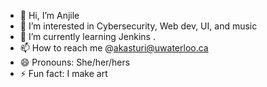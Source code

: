 - 👋 Hi, I’m Anjile
- 👀 I’m interested in Cybersecurity, Web dev, UI, and music
- 🌱 I’m currently learning Jenkins .
- 📫 How to reach me @akasturi@uwaterloo.ca
- 😄 Pronouns: She/her/hers
- ⚡ Fun fact: I make art

<!---
angelkassss/angelkassss is a ✨ special ✨ repository because its `README.md` (this file) appears on your GitHub profile.
You can click the Preview link to take a look at your changes.
--->
